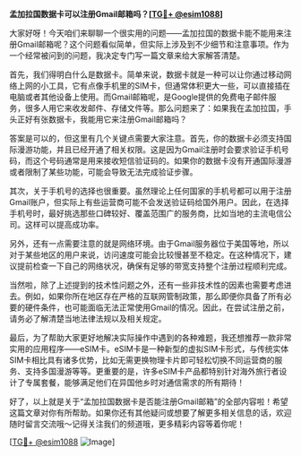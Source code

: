 **孟加拉国数据卡可以注册Gmail邮箱吗？[[TG💪+ @esim1088](https://t.me/s/esim1088)]**

大家好呀！今天咱们来聊聊一个很实用的问题——孟加拉国的数据卡能不能用来注册Gmail邮箱呢？这个问题看似简单，但实际上涉及到不少细节和注意事项。作为一个经常被问到的问题，我决定专门写一篇文章来给大家解答清楚。

首先，我们得明白什么是数据卡。简单来说，数据卡就是一种可以让你通过移动网络上网的小工具，它有点像手机里的SIM卡，但通常体积更大一些，可以直接插在电脑或者其他设备上使用。而Gmail邮箱呢，是Google提供的免费电子邮件服务，很多人用它来收发邮件、存储文件等。那么问题来了：如果我在孟加拉国，手头正好有张数据卡，我能用它来注册Gmail邮箱吗？

答案是可以的，但这里有几个关键点需要大家注意。首先，你的数据卡必须支持国际漫游功能，并且已经开通了相关权限。这是因为Gmail注册时会要求验证手机号码，而这个号码通常是用来接收短信验证码的。如果你的数据卡没有开通国际漫游或者限制了某些功能，可能会导致无法完成验证步骤。

其次，关于手机号的选择也很重要。虽然理论上任何国家的手机号都可以用于注册Gmail账户，但实际上有些运营商可能不会发送验证码给国外用户。因此，在选择手机号时，最好挑选那些口碑较好、覆盖范围广的服务商，比如当地的主流电信公司。这样可以提高成功率。

另外，还有一点需要注意的就是网络环境。由于Gmail服务器位于美国等地，所以对于某些地区的用户来说，访问速度可能会比较慢甚至不稳定。在这种情况下，建议提前检查一下自己的网络状况，确保有足够的带宽支持整个注册过程顺利完成。

当然啦，除了上述提到的技术性问题之外，还有一些非技术性的因素也需要考虑进去。例如，如果你所在地区存在严格的互联网管制政策，那么即便你具备了所有必要的硬件条件，也可能面临无法正常使用Gmail的情况。因此，在尝试注册之前，请务必了解清楚当地法律法规以及相关规定。

最后，为了帮助大家更好地解决实际操作中遇到的各种难题，我还想推荐一款非常实用的应用程序——eSIM卡。eSIM卡是一种新型的虚拟SIM卡形式，与传统实体SIM卡相比具有诸多优势，比如无需更换物理卡片即可轻松切换不同运营商的服务、支持多国漫游等等。更重要的是，许多eSIM卡产品都特别针对海外旅行者设计了专属套餐，能够满足他们在异国他乡时对通信需求的所有期待！

好了，以上就是关于“孟加拉国数据卡是否能注册Gmail邮箱”的全部内容啦！希望这篇文章对你有所帮助。如果你还有其他疑问或想要了解更多相关信息的话，欢迎随时留言交流哦～记得关注我们的频道哦，更多精彩内容等着你呢！

[[TG💪+ @esim1088](https://t.me/s/esim1088) ![Image](https://i.postimg.cc/4NQfJmqS/Snipaste-2025-05-13-00-14-12.png)]